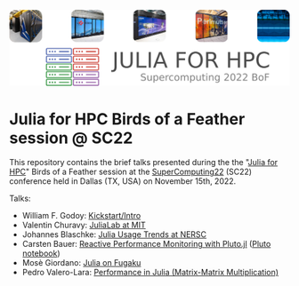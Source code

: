 ![plot](./assets/banner.png)


# Julia for HPC Birds of a Feather session @ SC22

This repository contains the brief talks presented during the the "[Julia for
HPC](https://sc22.supercomputing.org/presentation/?id=bof136&sess=sess309)" Birds of a
Feather session at the
[SuperComputing22](https://sc22.supercomputing.org/presentation/?id=bof136&sess=sess309)
(SC22) conference held in Dallas (TX, USA) on November 15th, 2022.

Talks:

* William F. Godoy: [Kickstart/Intro](./01-William-Intro-SC22_Julia_BoF.pdf)
* Valentin Churavy: [JuliaLab at MIT](./02-Valentin-JuliaLab@JuliaHPC.pdf)
* Johannes Blaschke: [Julia Usage Trends at NERSC](./03-Johannes.pptx)
* Carsten Bauer: [Reactive Performance Monitoring with
  Pluto.jl](./04-Carsten-reactive_perfmon.mp4) ([Pluto
  notebook](./04-Carsten-reactive_perfmon.jl))
* Mosè Giordano: [Julia on Fugaku](./05-Mose-Julia_on_A64FX.pdf)
* Pedro Valero-Lara: [Performance in Julia (Matrix-Matrix Multiplication)](./06-PedroValeroLara-Julia-HPC.pptx)
